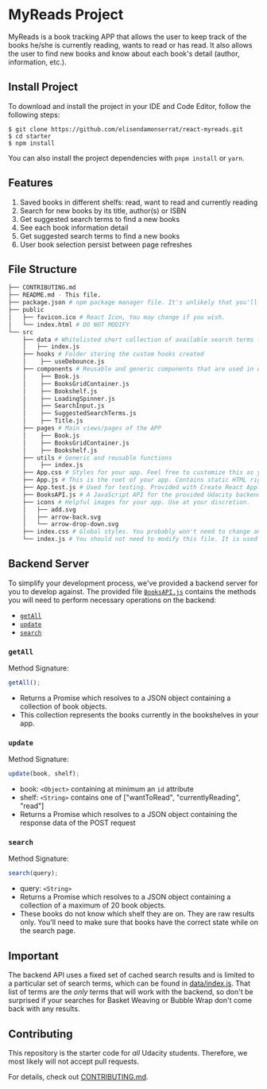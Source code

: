# MyReads Project

MyReads is a book tracking APP that allows the user to keep track of the books he/she is currently reading, wants to read or has read. It also allows the user to find new books and know about each book's detail (author, information, etc.).

## Install Project

To download and install the project in your IDE and Code Editor, follow the following steps:

    $ git clone https://github.com/elisendamonserrat/react-myreads.git
    $ cd starter
    $ npm install

You can also install the project dependencies with `pnpm install` or `yarn`.

## Features

1. Saved books in different shelfs: read, want to read and currently reading
2. Search for new books by its title, author(s) or ISBN
3. Get suggested search terms to find a new books
4. See each book information detail
5. Get suggested search terms to find a new books
6. User book selection persist between page refreshes

## File Structure

```bash
├── CONTRIBUTING.md
├── README.md - This file.
├── package.json # npm package manager file. It's unlikely that you'll need to modify this.
├── public
│   ├── favicon.ico # React Icon, You may change if you wish.
│   └── index.html # DO NOT MODIFY
└── src
    ├── data # Whitelisted short collection of available search terms for the searchbar feature
    │   ├── index.js
    ├── hooks # Folder storing the custom hooks created
    │    ├── useDebounce.js
    ├── components # Reusable and generic components that are used in different views/pages
    │    ├── Book.js
    │    ├── BooksGridContainer.js
    │    ├── Bookshelf.js
    │    ├── LoadingSpinner.js
    │    ├── SearchInput.js
    │    ├── SuggestedSearchTerms.js
    │    ├── Title.js
    ├── pages # Main views/pages of the APP
    │    ├── Book.js
    │    ├── BooksGridContainer.js
    │    ├── Bookshelf.js
    ├── utils # Generic and reusable functions
    │    ├── index.js
    ├── App.css # Styles for your app. Feel free to customize this as you desire.
    ├── App.js # This is the root of your app. Contains static HTML right now.
    ├── App.test.js # Used for testing. Provided with Create React App. Testing is encouraged, but not required.
    ├── BooksAPI.js # A JavaScript API for the provided Udacity backend. Instructions for the methods are below.
    ├── icons # Helpful images for your app. Use at your discretion.
    │   ├── add.svg
    │   ├── arrow-back.svg
    │   └── arrow-drop-down.svg
    ├── index.css # Global styles. You probably won't need to change anything here.
    └── index.js # You should not need to modify this file. It is used for DOM rendering only.
```

## Backend Server

To simplify your development process, we've provided a backend server for you to develop against. The provided file [`BooksAPI.js`](src/BooksAPI.js) contains the methods you will need to perform necessary operations on the backend:

- [`getAll`](#getall)
- [`update`](#update)
- [`search`](#search)

### `getAll`

Method Signature:

```js
getAll();
```

- Returns a Promise which resolves to a JSON object containing a collection of book objects.
- This collection represents the books currently in the bookshelves in your app.

### `update`

Method Signature:

```js
update(book, shelf);
```

- book: `<Object>` containing at minimum an `id` attribute
- shelf: `<String>` contains one of ["wantToRead", "currentlyReading", "read"]
- Returns a Promise which resolves to a JSON object containing the response data of the POST request

### `search`

Method Signature:

```js
search(query);
```

- query: `<String>`
- Returns a Promise which resolves to a JSON object containing a collection of a maximum of 20 book objects.
- These books do not know which shelf they are on. They are raw results only. You'll need to make sure that books have the correct state while on the search page.

## Important

The backend API uses a fixed set of cached search results and is limited to a particular set of search terms, which can be found in [data/index.js](data/index.js). That list of terms are the _only_ terms that will work with the backend, so don't be surprised if your searches for Basket Weaving or Bubble Wrap don't come back with any results.

## Contributing

This repository is the starter code for _all_ Udacity students. Therefore, we most likely will not accept pull requests.

For details, check out [CONTRIBUTING.md](CONTRIBUTING.md).
